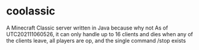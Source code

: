 # coolassic
A Minecraft Classic server written in Java because why not 
As of UTC202111060526, it can only handle up to 16 clients and dies when any of the clients leave, all players are op, and the single command /stop exists
